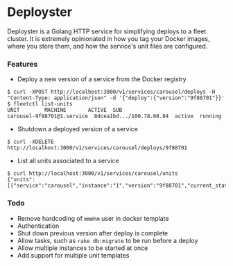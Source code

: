 # Deployster

Deployster is a Golang HTTP service for simplifying deploys to a fleet cluster.  It is extremely opinionated in how you tag your Docker images, where you store them, and how the service's unit files are configured.


### Features
* Deploy a new version of a service from the Docker registry
```ShellSession
$ curl -XPOST http://localhost:3000/v1/services/carousel/deploys -H "Content-Type: application/json" -d '{"deploy":{"version":"9f88701"}}'
$ fleetctl list-units
UNIT        MACHINE       ACTIVE  SUB
carousel-9f88701@1.service  8dcea1bd.../100.78.68.84  active  running
```

* Shutdown a deployed version of a service
```ShellSession
$ curl -XDELETE http://localhost:3000/v1/services/carousel/deploys/9f88701
```

* List all units associated to a service

```ShellSession
$ curl http://localhost:3000/v1/services/carousel/units
{"units":[{"service":"carousel","instance":"1","version":"9f88701","current_state":"launched","desired_state":"launched","machine_id":"8dcea1bd8c304e1bbe2c25dce526109c"}]}
```


### Todo

* Remove hardcoding of `mmmhm` user in docker template
* Authentication
* Shut down previous version after deploy is complete
* Allow tasks, such as `rake db:migrate` to be run before a deploy
* Allow multiple instances to be started at once
* Add support for multiple unit templates
